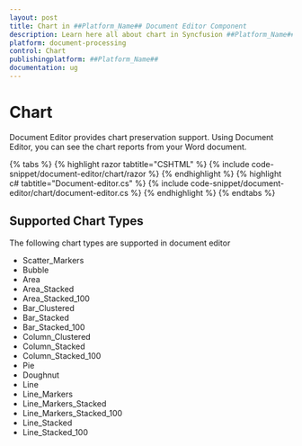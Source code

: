 ```yaml
---
layout: post
title: Chart in ##Platform_Name## Document Editor Component
description: Learn here all about chart in Syncfusion ##Platform_Name## Document Editor component of Syncfusion Essential JS 2 and more.
platform: document-processing
control: Chart
publishingplatform: ##Platform_Name##
documentation: ug
---
```



# Chart

Document Editor provides chart preservation support. Using Document Editor, you can see the chart reports from your Word document.


{% tabs %}
{% highlight razor tabtitle="CSHTML" %}
{% include code-snippet/document-editor/chart/razor %}
{% endhighlight %}
{% highlight c# tabtitle="Document-editor.cs" %}
{% include code-snippet/document-editor/chart/document-editor.cs %}
{% endhighlight %}
{% endtabs %}




## Supported Chart Types

The following chart types are supported in document editor
* Scatter_Markers
* Bubble
* Area
* Area_Stacked
* Area_Stacked_100
* Bar_Clustered
* Bar_Stacked
* Bar_Stacked_100
* Column_Clustered
* Column_Stacked
* Column_Stacked_100
* Pie
* Doughnut
* Line
* Line_Markers
* Line_Markers_Stacked
* Line_Markers_Stacked_100
* Line_Stacked
* Line_Stacked_100
